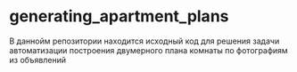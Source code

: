 # generating_apartment_plans
В даннойм репозитории находится исходный код для решения задачи автоматизации построения двумерного плана комнаты по фотографиям из объявлений
